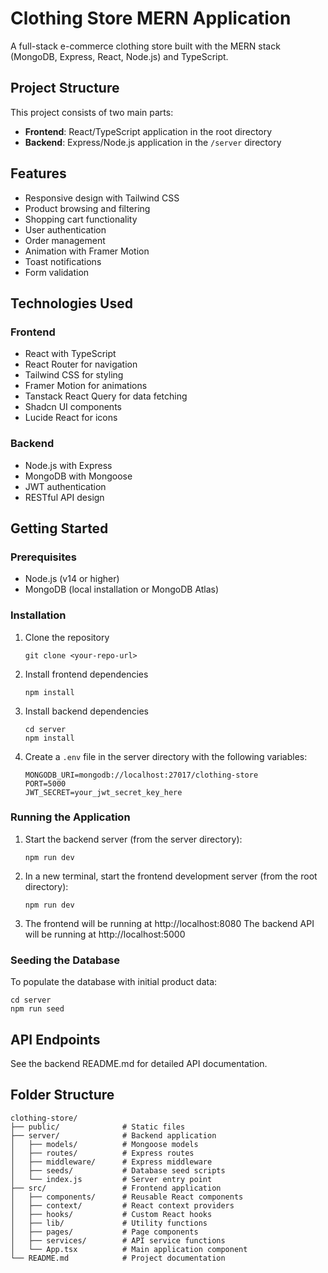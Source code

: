 
# Clothing Store MERN Application

A full-stack e-commerce clothing store built with the MERN stack (MongoDB, Express, React, Node.js) and TypeScript.

## Project Structure

This project consists of two main parts:

- **Frontend**: React/TypeScript application in the root directory
- **Backend**: Express/Node.js application in the `/server` directory

## Features

- Responsive design with Tailwind CSS
- Product browsing and filtering
- Shopping cart functionality
- User authentication
- Order management
- Animation with Framer Motion
- Toast notifications
- Form validation

## Technologies Used

### Frontend
- React with TypeScript
- React Router for navigation
- Tailwind CSS for styling
- Framer Motion for animations
- Tanstack React Query for data fetching
- Shadcn UI components
- Lucide React for icons

### Backend
- Node.js with Express
- MongoDB with Mongoose
- JWT authentication
- RESTful API design

## Getting Started

### Prerequisites

- Node.js (v14 or higher)
- MongoDB (local installation or MongoDB Atlas)

### Installation

1. Clone the repository
   ```
   git clone <your-repo-url>
   ```

2. Install frontend dependencies
   ```
   npm install
   ```

3. Install backend dependencies
   ```
   cd server
   npm install
   ```

4. Create a `.env` file in the server directory with the following variables:
   ```
   MONGODB_URI=mongodb://localhost:27017/clothing-store
   PORT=5000
   JWT_SECRET=your_jwt_secret_key_here
   ```

### Running the Application

1. Start the backend server (from the server directory):
   ```
   npm run dev
   ```

2. In a new terminal, start the frontend development server (from the root directory):
   ```
   npm run dev
   ```

3. The frontend will be running at http://localhost:8080
   The backend API will be running at http://localhost:5000

### Seeding the Database

To populate the database with initial product data:
```
cd server
npm run seed
```

## API Endpoints

See the backend README.md for detailed API documentation.

## Folder Structure

```
clothing-store/
├── public/              # Static files
├── server/              # Backend application
│   ├── models/          # Mongoose models
│   ├── routes/          # Express routes
│   ├── middleware/      # Express middleware
│   ├── seeds/           # Database seed scripts
│   └── index.js         # Server entry point
├── src/                 # Frontend application
│   ├── components/      # Reusable React components
│   ├── context/         # React context providers
│   ├── hooks/           # Custom React hooks
│   ├── lib/             # Utility functions
│   ├── pages/           # Page components
│   ├── services/        # API service functions
│   └── App.tsx          # Main application component
└── README.md            # Project documentation
```

